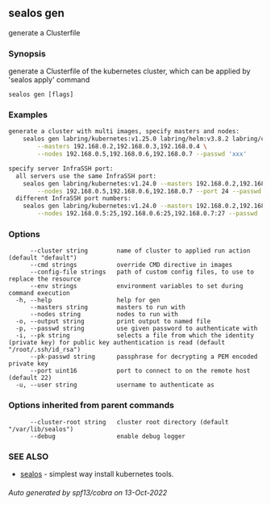 ## sealos gen

generate a Clusterfile

### Synopsis

generate a Clusterfile of the kubernetes cluster, which can be applied by 'sealos apply' command

```
sealos gen [flags]
```

### Examples

```bash
generate a cluster with multi images, specify masters and nodes:
    sealos gen labring/kubernetes:v1.25.0 labring/helm:v3.8.2 labring/calico:v3.24.1 \
        --masters 192.168.0.2,192.168.0.3,192.168.0.4 \
        --nodes 192.168.0.5,192.168.0.6,192.168.0.7 --passwd 'xxx'

specify server InfraSSH port:
  all servers use the same InfraSSH port:
    sealos gen labring/kubernetes:v1.24.0 --masters 192.168.0.2,192.168.0.3,192.168.0.4 \
        --nodes 192.168.0.5,192.168.0.6,192.168.0.7 --port 24 --passwd 'xxx'
  different InfraSSH port numbers:
    sealos gen labring/kubernetes:v1.24.0 --masters 192.168.0.2,192.168.0.3:23,192.168.0.4:24 \
        --nodes 192.168.0.5:25,192.168.0.6:25,192.168.0.7:27 --passwd 'xxx'
```

### Options

```
      --cluster string        name of cluster to applied run action (default "default")
      --cmd strings           override CMD directive in images
      --config-file strings   path of custom config files, to use to replace the resource
      --env strings           environment variables to set during command execution
  -h, --help                  help for gen
      --masters string        masters to run with
      --nodes string          nodes to run with
  -o, --output string         print output to named file
  -p, --passwd string         use given password to authenticate with
  -i, --pk string             selects a file from which the identity (private key) for public key authentication is read (default "/root/.ssh/id_rsa")
      --pk-passwd string      passphrase for decrypting a PEM encoded private key
      --port uint16           port to connect to on the remote host (default 22)
  -u, --user string           username to authenticate as
```

### Options inherited from parent commands

```
      --cluster-root string   cluster root directory (default "/var/lib/sealos")
      --debug                 enable debug logger
```

### SEE ALSO

* [sealos](sealos.md)	 - simplest way install kubernetes tools.

###### Auto generated by spf13/cobra on 13-Oct-2022
